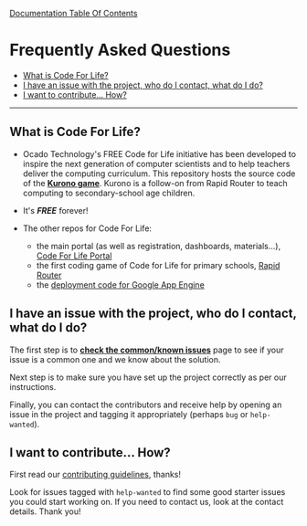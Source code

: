 [Documentation Table Of Contents](README.md)
# Frequently Asked Questions
- [What is Code For Life?](#what-is-code-for-life)
- [I have an issue with the project, who do I contact, what do I do?](#i-have-an-issue-with-the-project-who-do-i-contact-what-do-i-do)
- [I want to contribute... How?](#i-want-to-contribute-how)

--- 

## What is Code For Life?
- Ocado Technology's FREE Code for Life initiative has been developed to inspire the next generation of computer scientists and to help teachers deliver the computing curriculum.
This repository hosts the source code of the [**Kurono game**](https://www.codeforlife.education/play/aimmo/). Kurono is a follow-on from Rapid Router to teach computing to secondary-school age children.

- It's ***FREE*** forever!

- The other repos for Code For Life:
    - the main portal (as well as registration, dashboards, materials...), [Code For Life Portal](https://github.com/ocadotechnology/codeforlife-portal)
    - the first coding game of Code for Life for primary schools, [Rapid Router](https://github.com/ocadotechnology/rapid-router)
    - the [deployment code for Google App Engine](https://github.com/ocadotechnology/codeforlife-deploy-appengine)
        
## I have an issue with the project, who do I contact, what do I do?
The first step is to [**check the common/known issues**](common-issues.md) page to see if your issue is a common one and we know about
the solution. 

Next step is to make sure you have set up the project correctly as per our instructions.

Finally, you can contact the contributors and receive help by opening an issue in the project and tagging it
appropriately (perhaps `bug` or `help-wanted`).

## I want to contribute... How?

First read our [contributing guidelines](https://github.com/ocadotechnology/codeforlife-portal/blob/master/CONTRIBUTING.md), thanks!

Look for issues tagged with `help-wanted` to find some good starter issues you could start working on. If you need
to contact us, look at the contact details. Thank you!
